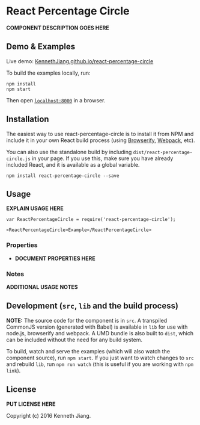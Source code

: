# React Percentage Circle

__COMPONENT DESCRIPTION GOES HERE__


## Demo & Examples

Live demo: [KennethJiang.github.io/react-percentage-circle](http://KennethJiang.github.io/react-percentage-circle/)

To build the examples locally, run:

```
npm install
npm start
```

Then open [`localhost:8000`](http://localhost:8000) in a browser.


## Installation

The easiest way to use react-percentage-circle is to install it from NPM and include it in your own React build process (using [Browserify](http://browserify.org), [Webpack](http://webpack.github.io/), etc).

You can also use the standalone build by including `dist/react-percentage-circle.js` in your page. If you use this, make sure you have already included React, and it is available as a global variable.

```
npm install react-percentage-circle --save
```


## Usage

__EXPLAIN USAGE HERE__

```
var ReactPercentageCircle = require('react-percentage-circle');

<ReactPercentageCircle>Example</ReactPercentageCircle>
```

### Properties

* __DOCUMENT PROPERTIES HERE__

### Notes

__ADDITIONAL USAGE NOTES__


## Development (`src`, `lib` and the build process)

**NOTE:** The source code for the component is in `src`. A transpiled CommonJS version (generated with Babel) is available in `lib` for use with node.js, browserify and webpack. A UMD bundle is also built to `dist`, which can be included without the need for any build system.

To build, watch and serve the examples (which will also watch the component source), run `npm start`. If you just want to watch changes to `src` and rebuild `lib`, run `npm run watch` (this is useful if you are working with `npm link`).

## License

__PUT LICENSE HERE__

Copyright (c) 2016 Kenneth Jiang.

